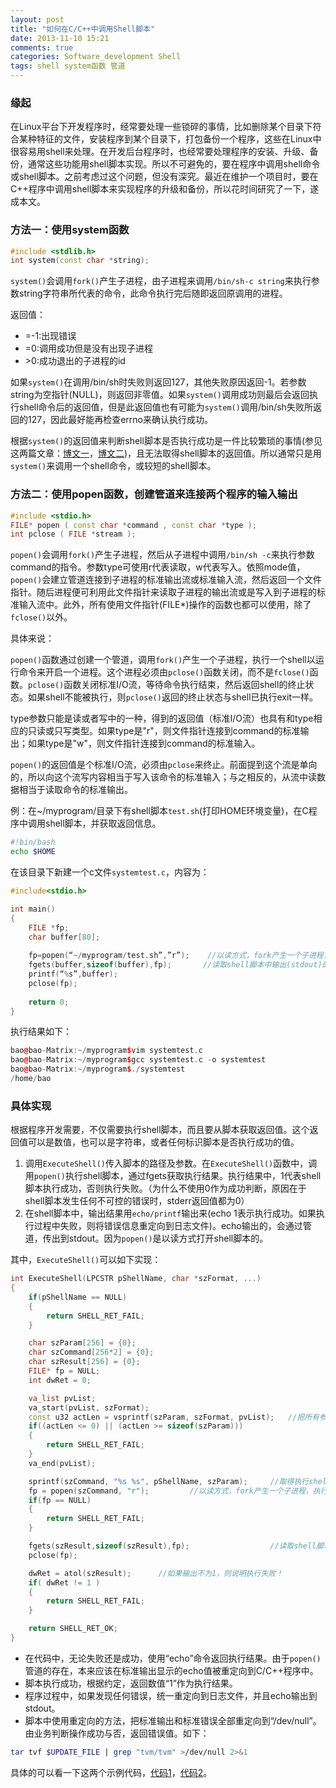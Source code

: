 ```yaml
---
layout: post
title: "如何在C/C++中调用Shell脚本"
date: 2013-11-10 15:21
comments: true
categories: Software_development Shell
tags: shell system函数 管道
---
```


### 缘起
在Linux平台下开发程序时，经常要处理一些锁碎的事情，比如删除某个目录下符合某种特征的文件，安装程序到某个目录下，打包备份一个程序，这些在Linux中很容易用shell来处理。在开发后台程序时，也经常要处理程序的安装、升级、备份，通常这些功能用shell脚本实现。所以不可避免的，要在程序中调用shell命令或shell脚本。之前考虑过这个问题，但没有深究。最近在维护一个项目时，要在C++程序中调用shell脚本来实现程序的升级和备份，所以花时间研究了一下，遂成本文。

<!--more-->

### 方法一：使用system函数
```c++
#include <stdlib.h>
int system(const char *string);
```
`system()`会调用`fork()`产生子进程，由子进程来调用`/bin/sh-c string`来执行参数string字符串所代表的命令，此命令执行完后随即返回原调用的进程。

返回值：

- =-1:出现错误  
- =0:调用成功但是没有出现子进程  
- \>0:成功退出的子进程的id

如果`system()`在调用/bin/sh时失败则返回127，其他失败原因返回-1。若参数string为空指针(NULL)，则返回非零值。如果`system()`调用成功则最后会返回执行shell命令后的返回值，但是此返回值也有可能为`system()`调用/bin/sh失败所返回的127，因此最好能再检查errno来确认执行成功。

根据`system()`的返回值来判断shell脚本是否执行成功是一件比较繁琐的事情(参见这两篇文章：[博文一][link1]，[博文二][link2])，且无法取得shell脚本的返回值。所以通常只是用`system()`来调用一个shell命令，或较短的shell脚本。

[link1]:  http://blog.csdn.net/yangruibao/article/details/7255787
[link2]:  http://blog.csdn.net/ddkxddkx/article/details/7019408


### 方法二：使用popen函数，创建管道来连接两个程序的输入输出
```cpp
#include <stdio.h>
FILE* popen ( const char *command , const char *type );
int pclose ( FILE *stream );
```
`popen()`会调用`fork()`产生子进程，然后从子进程中调用`/bin/sh -c`来执行参数command的指令。参数type可使用r代表读取，w代表写入。依照mode值，`popen()`会建立管道连接到子进程的标准输出流或标准输入流，然后返回一个文件指针。随后进程便可利用此文件指针来读取子进程的输出流或是写入到子进程的标准输入流中。此外，所有使用文件指针(FILE*)操作的函数也都可以使用，除了`fclose()`以外。

具体来说：

`popen()`函数通过创建一个管道，调用`fork()`产生一个子进程，执行一个shell以运行命令来开启一个进程。这个进程必须由`pclose()`函数关闭，而不是`fclose()`函数。`pclose()`函数关闭标准I/O流，等待命令执行结束，然后返回shell的终止状态。如果shell不能被执行，则`pclose()`返回的终止状态与shell已执行exit一样。

type参数只能是读或者写中的一种，得到的返回值（标准I/O流）也具有和type相应的只读或只写类型。如果type是"r"，则文件指针连接到command的标准输出；如果type是"w"，则文件指针连接到command的标准输入。

`popen()`的返回值是个标准I/O流，必须由`pclose`来终止。前面提到这个流是单向的，所以向这个流写内容相当于写入该命令的标准输入；与之相反的，从流中读数据相当于读取命令的标准输出。

例：在~/myprogram/目录下有shell脚本`test.sh`(打印HOME环境变量)，在C程序中调用shell脚本，并获取返回信息。

```sh test.sh
#!bin/bash 
echo $HOME
```
在该目录下新建一个c文件`systemtest.c`，内容为：

```cpp systemtest.c
#include<stdio.h>

int main()
{
	FILE *fp;
	char buffer[80];
	
	fp=popen(“~/myprogram/test.sh”,”r”);    //以读方式，fork产生一个子进程，执行shell命令
	fgets(buffer,sizeof(buffer),fp);       //读取shell脚本中输出(stdout)的值
	printf(“%s”,buffer);
	pclose(fp);
	
	return 0;
}
```
执行结果如下：

```cpp
bao@bao-Matrix:~/myprogram$vim systemtest.c
bao@bao-Matrix:~/myprogram$gcc systemtest.c -o systemtest
bao@bao-Matrix:~/myprogram$./systemtest
/home/bao
```

### 具体实现

根据程序开发需要，不仅需要执行shell脚本，而且要从脚本获取返回值。这个返回值可以是数值，也可以是字符串，或者任何标识脚本是否执行成功的值。

1. 调用`ExecuteShell()`传入脚本的路径及参数。在`ExecuteShell()`函数中，调用`popen()`执行shell脚本，通过fgets获取执行结果。执行结果中，1代表shell脚本执行成功，否则执行失败。（为什么不使用0作为成功判断，原因在于shell脚本发生任何不可控的错误时，stderr返回值都为0）
2. 在shell脚本中，输出结果用`echo/printf`输出来(echo 1表示执行成功。如果执行过程中失败，则将错误信息重定向到日志文件)。echo输出的，会通过管道，传出到stdout。因为`popen()`是以读方式打开shell脚本的。

其中，`ExecuteShell()`可以如下实现：

```c++
int ExecuteShell(LPCSTR pShellName, char *szFormat, ...)
{
	if(pShellName == NULL)
	{
		return SHELL_RET_FAIL;
	}

	char szParam[256] = {0};
	char szCommand[256*2] = {0};
	char szResult[256] = {0};
	FILE* fp = NULL;
	int dwRet = 0;

	va_list pvList;
	va_start(pvList, szFormat); 
	const u32 actLen = vsprintf(szParam, szFormat, pvList);   //把所有参数都存入szParam字符串中
	if((actLen <= 0) || (actLen >= sizeof(szParam)))
	{	
		return SHELL_RET_FAIL;
	}
	va_end(pvList);

	sprintf(szCommand, "%s %s", pShellName, szParam);     //取得执行shell脚本的命令szCommand
	fp = popen(szCommand, "r");         //以读方式，fork产生一个子进程，执行shell命令
	if(fp == NULL)
	{
		return SHELL_RET_FAIL;
	}

	fgets(szResult,sizeof(szResult),fp);                  //读取shell脚本中输出(stdout)的值，即用echo输出的东西。
	pclose(fp);

	dwRet = atol(szResult);      //如果输出不为1，则说明执行失败！
	if( dwRet != 1 )
	{
		return SHELL_RET_FAIL;		
	}

	return SHELL_RET_OK;
}
```
- 在代码中，无论失败还是成功，使用“echo”命令返回执行结果。由于`popen()`管道的存在，本来应该在标准输出显示的echo值被重定向到C/C++程序中。
- 脚本执行成功，根据约定，返回数值“1”作为执行结果。
- 程序过程中，如果发现任何错误，统一重定向到日志文件，并且echo输出到stdout。
- 脚本中使用重定向的方法，把标准输出和标准错误全部重定向到“/dev/null”。由业务判断操作成功与否，返回错误值。如下：

```sh
tar tvf $UPDATE_FILE | grep "tvm/tvm" >/dev/null 2>&1
```
具体的可以看一下这两个示例代码，[代码1][link3]，[代码2][link4]。

[link3]:  https://github.com/baozh/code-snippets/blob/master/ExecuteShell.cpp
[link4]:  https://github.com/baozh/code-snippets/blob/master/upgrade.sh




